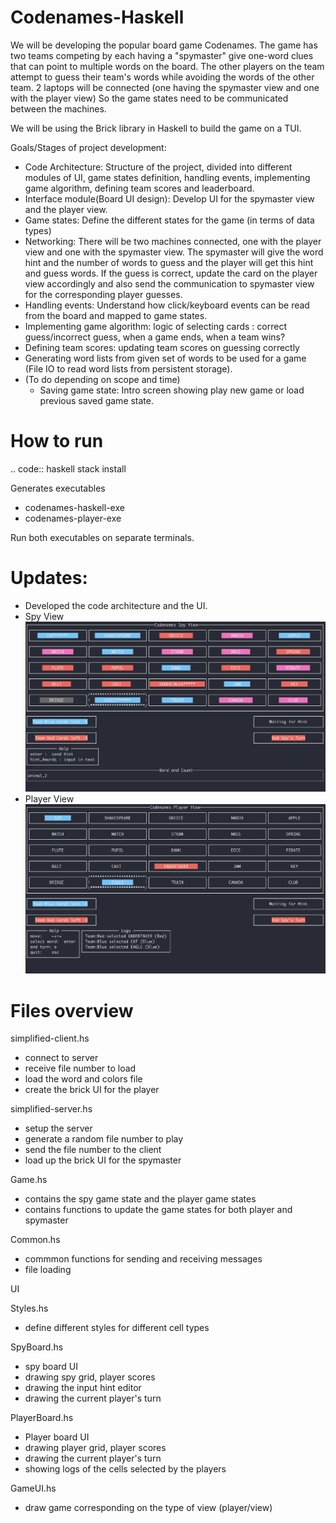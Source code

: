 # Codenames-Haskell

We will be developing the popular board game Codenames. The game has two teams competing by each having a "spymaster" give one-word clues that can point to multiple words on the board. The other players on the team attempt to guess their team's words while avoiding the words of the other team.
2 laptops will be connected (one having the spymaster view and one with the player view) So the game states need to be communicated between the machines.

We will be using the Brick library in Haskell to build the game on a TUI. 

Goals/Stages of project development:

- Code Architecture: Structure of the project, divided into different modules of UI, game states definition, handling events, implementing game algorithm, defining team scores and leaderboard.
- Interface module(Board UI design): Develop UI for the spymaster view and the player view. 
- Game states: Define the different states for the game (in terms of data types)
- Networking: There will be two machines connected, one with the player view and one with the spymaster view. The spymaster will give the word hint and the number of words to guess and the player will get this hint and guess words. If the guess is correct, update the card on the player view accordingly and also send the communication to spymaster view for the corresponding player guesses.
- Handling events: Understand how click/keyboard events can be read from the board and mapped to game states.
- Implementing game algorithm: logic of selecting cards : correct guess/incorrect guess, when a game ends, when a team wins?
- Defining team scores: updating team scores on guessing correctly
- Generating word lists from given set of words to be used for a game (File IO to read word lists from persistent storage).
- (To do depending on scope and time)
    - Saving game state: Intro screen showing play new game or load previous saved game state.

# How to run
.. code:: haskell
    stack install

Generates executables

- codenames-haskell-exe
- codenames-player-exe

Run both executables on separate terminals.

# Updates:

- Developed the code architecture and the UI.
- Spy View
![Spy View](resources/images/spyview.png?raw=true "Spy View")
- Player View
![Player View](resources/images/playerview.png?raw=true "Player View")

# Files overview

simplified-client.hs 
- connect to server
- receive file number to load
- load the word and colors file
- create the brick UI for the player


simplified-server.hs 
- setup the server
- generate a random file number to play
- send the file number to the client
- load up the brick UI for the spymaster

Game.hs
- contains the spy game state and the player game states
- contains functions to update the game states for both player and spymaster

Common.hs
- commmon functions for sending and receiving messages
- file loading


UI

Styles.hs
- define different styles for different cell types

SpyBoard.hs
- spy board UI
- drawing spy grid, player scores
- drawing the input hint editor
- drawing the current player's turn

PlayerBoard.hs
- Player board UI
- drawing player grid, player scores
- drawing the current player's turn
- showing logs of the cells selected by the players

GameUI.hs
- draw game corresponding on the type of view (player/view)

